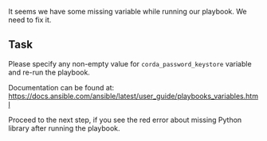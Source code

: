 It seems we have some missing variable while running our playbook. We need to fix it.

## Task

Please specify any non-empty value for `corda_password_keystore` variable and re-run the playbook.

Documentation can be found at: <https://docs.ansible.com/ansible/latest/user_guide/playbooks_variables.html>

Proceed to the next step, if you see the red error about missing Python library after running the playbook.

